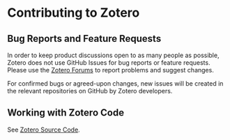 # Contributing to Zotero

## Bug Reports and Feature Requests

In order to keep product discussions open to as many people as possible, Zotero does not use GitHub Issues for bug reports or feature requests. Please use the [Zotero Forums](https://forums.zotero.org) to report problems and suggest changes.

For confirmed bugs or agreed-upon changes, new issues will be created in the relevant repositories on GitHub by Zotero developers.

## Working with Zotero Code

See [Zotero Source Code](https://www.zotero.org/support/dev/source_code).
